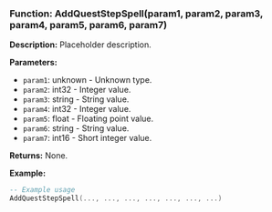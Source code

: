 ### Function: AddQuestStepSpell(param1, param2, param3, param4, param5, param6, param7)

**Description:**
Placeholder description.

**Parameters:**
- `param1`: unknown - Unknown type.
- `param2`: int32 - Integer value.
- `param3`: string - String value.
- `param4`: int32 - Integer value.
- `param5`: float - Floating point value.
- `param6`: string - String value.
- `param7`: int16 - Short integer value.

**Returns:** None.

**Example:**

```lua
-- Example usage
AddQuestStepSpell(..., ..., ..., ..., ..., ..., ...)
```
